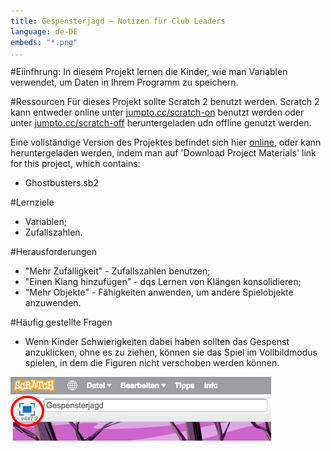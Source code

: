 ```yaml
---
title: Gespensterjagd — Notizen für Club Leaders
language: de-DE
embeds: "*.png"
...
```


#Eiinfhrung:
In diesem Projekt lernen die Kinder, wie man Variablen verwendet, um Daten in Ihrem Programm zu speichern.

#Ressourcen
Für dieses Projekt sollte Scratch 2 benutzt werden. Scratch 2 kann entweder online unter  [jumpto.cc/scratch-on](http://jumpto.cc/scratch-on) benutzt werden oder unter  [jumpto.cc/scratch-off](http://jumpto.cc/scratch-off) heruntergeladen udn offline genutzt werden.

Eine vollständige Version des Projektes befindet sich hier <a href="http://scratch.mit.edu/projects/60787262/#editor">online</a>, oder kann heruntergeladen werden, indem man auf 'Download Project Materials' link for this project, which contains:

+ Ghostbusters.sb2

#Lernziele
+ Variablen;
+ Zufallszahlen.

#Herausforderungen
+ "Mehr Zufälligkeit" - Zufallszahlen benutzen;
+ "Einen Klang hinzufügen" - dqs Lernen von Klängen konsolidieren;
+ "Mehr Objekte" - Fähigkeiten anwenden, um andere Spielobjekte anzuwenden.

#Häufig gestellte Fragen
+ Wenn Kinder Schwierigkeiten dabei haben sollten das Gespenst anzuklicken, ohne es zu ziehen, können sie das Spiel im Vollbildmodus spielen, in dem die Figuren nicht verschoben werden können.

![screenshot](ghost-fullscreen.png)
